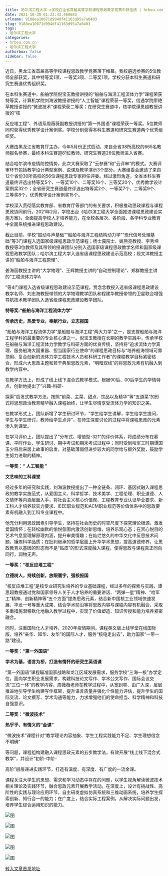 ```yaml
---
title: 哈尔滨工程大学->学校在全省首届高等学校课程思政教学竞赛中获佳绩 | hrbeu.com.cn
date: 2021-10-30 01:22:43.460683
urlname: 9188ea10071d994df41163d95a7a0403
slug: 9188ea10071d994df41163d95a7a0403
tags: 
- 哈尔滨工程大学
categories:
- hrbeu.com.cn
- 哈尔滨工程大学
authorbox: false
sidebar: false
---
```

近日，黑龙江省首届高等学校课程思政教学竞赛落下帷幕。我校遴选参赛的5位教师全部获奖，其中特等奖1项、一等奖3项、二等奖1项，学校分获本科生赛道和研究生赛道优秀组织奖。

在本科生赛道中，船舶学院倪宝玉教授讲授的“船舶与海洋工程流体力学”课程荣获特等奖，计算机学院刘海波教授讲授的“人工智能”课程荣获一等奖，信通学院廖艳苹教授讲授的“微波技术”课程荣获二等奖；在研究生赛道中，核学院谭思超教授讲授的“核
<!--more-->
反应堆工程”、外语系周薇薇副教授讲授的“第一外国语”课程荣获一等奖。5位教师同时获得优秀教学设计案例奖。学校分别获得本科生赛道和研究生赛道两个优秀组织奖。

大赛由黑龙江省教育厅主办，今年5月份正式启动，来自全省38所高校的665名教师报名参赛，最终本科生赛道81位教师、研究生赛道26位教师进入省赛。

结合哈尔滨市疫情防控情势，此次大赛采取了“云参赛”和“云评审”的模式。大赛评审环节包括教学设计典型案例、说课及教学演示3个部分。大赛组委会邀请了来自12个省份30所高校的56位课程思政专家担任评委。经过激烈角逐，全省本科生赛道最终评选出特等奖5个、一等奖10个、二等奖16个、三等奖20个，优秀教学设计案例奖32个；全省研究生赛道最终评选出特等奖2个、一等奖7个、二等奖9个、三等奖8个，优秀教学设计案例奖15个。

学校深入贯彻落实教育部、省教育厅等部门的有关要求，积极推动思政课程与课程思政协同前行。2021年2月，学校出台《哈尔滨工程大学全面推进课程思政建设实施方案》，全面提高学校人才培养能力，在全校各层次、各阶段、各学科专业教育中全面系统推进课程思政建设。

截止目前，学校“振动与声基础”“船舶与海洋工程结构动力学”“现代信号处理基础”等3门课程入选国家级课程思政示范课程；杨士莪院士、姚熊亮教授、李秀坤教授等3位教师及其带领的授课团队分别入选国家级课程思政教学名师和国家级课程思政教学团队；哈尔滨工程大学入选省级课程思政建设示范高校；段文洋教授主讲的“船舶与海洋工程原理”、

姜海丽教授主讲的“大学物理”、王辉教授主讲的“自动控制理论”、郑群教授主讲的“工程流体力学A

”等4门课程入选省级课程思政建设示范课程。贾念念教授入选省级课程思政建设教学名师、刘志海教授带领的大学物理教学团队和程建华教授带领的卫星联合增强导航技术教学团队入选省级课程思政建设教学团队。

**特等奖:“船舶与海洋工程流体力学”**

**传承历史，热爱专业，奉献行业，立志报国**

“船舶与海洋工程流体力学”是船舶与海洋工程“两大力学”之一，是支撑船舶与海洋工程学科的最重要的专业核心课之一。倪宝玉教授在长期的教学实践中，传承学校在船舶与海洋工程流体力学教学与科研方面的优良传统，坚持将“追求流体力学真理、服务船海大国重器、担当国家行业使命”的课程思政目标与“培养船海领域可靠顶用、复合创新的流体力学工程技术人员和科研工作者”的课程教学目标紧密结合，形成六大思政主题和若干典型思政元素，“明暗双线”的将思政元素有机融入到教学内容中。

在教学方法上，形成了线上线下混合式教学模式。根据90后、00后学生的学情特点，创新地提出了“兴趣-科研-

探索”启发式教学方法，按照“前菜、主菜、甜点、饮品以及精华”等“五道菜”的形式将思想政治教育精华融入课程始终，让学生尽情享受流体力学的知识之美。

在教学形式上，团队新增了学生研讨环节，“学生给学生讲解，学生给学生提问，学生与学生研讨，教师给学生点评”，在师生深度讨论的过程中将课程思政的元素渗入到课堂。

在学习评价上，团队提出了“分布式、增值型-321”的评价体系，将成绩分布在慕课、平时作业、学生研讨、期中考试和期末考试过程中；同时受到哈军工时期谭国玉少将后来居上故事的启发，对基础薄弱但进步较大的同学给与额外奖励，鼓励学生努力进取的精神。

**一等奖：“ **人工智能** ”**

**文艺味的工科课堂**

经过多年的研究和实践，刘海波教授提出了一种全链条、闭环、基因式融入课程思政的教学实施范式，从爱国主义、科学哲学、技术美学、工程伦理、职业道德、人文情怀等内涵层面入手，将社会主义核心价值观、工程教育专业认证毕业要求、新工科人才培养软实力要求、IEEE职业规范和ACM职业规范等价值体系中的思政要素有机融入到工科专业课程中。

他充分利用思政因素引导学生，坚持在社会历史的时空尺度下探究理论根源，激发爱国情怀；在轻松幽默的愉悦氛围内激活创新思维，培养乐观心态；在赏心悦目的艺术气息里理解原理内涵，提升审美情趣；在灿烂悠久的中华文化中反思技术问题，锤炼科学品质；在批判继承的哲学层面上升华学术思想，提高道德修养，让思政教育以基因的形态而不是“贴皮”的形式深度融入课程，使得思政与课程真正同向同行，润物无声。

**一等奖：“核反应堆工程”**

**立德树人，持续创新，放眼寰宇，强核报国**

“核反应堆工程”是核专业研究生培养的专业基础课程，经过多年的探索与实践，谭思超教授通过党和国家领导人关于人才培养的重要讲话、“两弹一星”精神、“哈军工”精神、创新精神等“五个方面”提炼思政元素，结合新中国核工业领域快速发展、华龙一号等重大成果、结合学术前沿等将思政内容与课程内容有机融合，采取多重措施潜移默化地融入教学过程中，实现了价值塑造、知识传授和能力培养紧密融合。

同时，注重国际化人才培养，2020年疫情期间，课程英文版上线学堂在线国际版，培养“亲华、知华、友华”的国际人才，服务“核电走出去”，助力国家“一带一路”建设。

**一等奖：“第一外国语”**

**学术为基，语言为桥，打造有情怀的研究生英语课**

“第一外国语”课程瞄准国家战略和龙江区域发展需求，服务学校“三海一核”办学定位，面向学生职业发展需求，构建科技论文写作、学术公文写作、国际会议交流“三位一体”的教学内容，周薇薇老师在教学过程中，从宽到窄、由广入深，层层推进地引导学生构建写作框架，提升语言质量并强化个性能力评估，提升学生的国际交流、论文撰写、学术沟通等能力，力求增强他们的使命担当、科学精神和科技自强意识。

**二等奖：“微波技术”**

**热乎乎、有情义的“金课”**

“微波技术”课程针对“教学理论内容抽象、学生工程实践能力不足、学生理想信念不明确”

等问题，课程组构建融入课程思政元素的五步教学法，有效开展“线上线下混合式教学”，并设计“初阶-中阶-

高阶”层层递进实践环节，打造有温度、有深度、有广度的一流金课。

课程关注大学生的思想、需求和学习动态中存在的问题，以学生视角解读微波技术相关理论及实践环节，融合思政元素开展教学活动。在深度上，设计有挑战性、高阶性的实践与理论应用环节，自主研发虚拟仿真系统和三维动画系统，培养学生探索创新、知行合一的能力；在广度上，结合实际工程案例，从解决实际问题出发，培养学生综合运用知识的能力。

![图](http://gongxue.cn/__local/1/7C/A3/8F96741ACD1980D2DBC9F35654C_3E28C761_14340.jpg)

![图](http://gongxue.cn/__local/5/76/79/ED80D8DC042BA3F379EB35A1593_2214D912_AF48.jpg)

![图](http://gongxue.cn/__local/F/6F/83/E2EE0043DF53FD74510ADDA706C_F86FB30E_AA5B.jpg)

![图](http://gongxue.cn/__local/7/67/10/6A72C82DA2C2358215C36284D76_0E44A1DE_16CD6.jpg)

![图](http://gongxue.cn/__local/2/F0/D0/34A8E028110E1B94E94C5844CA6_50519CC2_15CE1.jpg)

[转入文章首发地址](http://gongxue.cn/info/1141/68383.htm)
